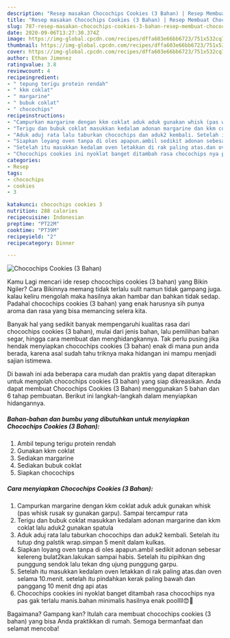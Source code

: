 ```yaml
---
description: "Resep masakan Chocochips Cookies (3 Bahan) | Resep Membuat Chocochips Cookies (3 Bahan) Yang Sempurna"
title: "Resep masakan Chocochips Cookies (3 Bahan) | Resep Membuat Chocochips Cookies (3 Bahan) Yang Sempurna"
slug: 787-resep-masakan-chocochips-cookies-3-bahan-resep-membuat-chocochips-cookies-3-bahan-yang-sempurna
date: 2020-09-06T13:27:30.374Z
image: https://img-global.cpcdn.com/recipes/dffa603e66bb6723/751x532cq70/chocochips-cookies-3-bahan-foto-resep-utama.jpg
thumbnail: https://img-global.cpcdn.com/recipes/dffa603e66bb6723/751x532cq70/chocochips-cookies-3-bahan-foto-resep-utama.jpg
cover: https://img-global.cpcdn.com/recipes/dffa603e66bb6723/751x532cq70/chocochips-cookies-3-bahan-foto-resep-utama.jpg
author: Ethan Jimenez
ratingvalue: 3.8
reviewcount: 4
recipeingredient:
- " tepung terigu protein rendah"
- " kkm coklat"
- " margarine"
- " bubuk coklat"
- " chocochips"
recipeinstructions:
- "Campurkan margarine dengan kkm coklat aduk aduk gunakan whisk (pas whisk rusak sy gunakan garpu). Sampai tercampur rata"
- "Terigu dan bubuk coklat masukkan kedalam adonan margarine dan kkm coklat lalu aduk2 gunakan spatula"
- "Aduk aduj rata lalu taburkan chocochips dan aduk2 kembali. Setelah itu tutup dng palstik wrap.simpan 5 menit dalam kulkas."
- "Siapkan loyang oven tanpa di oles apapun.ambil sedikit adonan sebesar kelereng bulat2kan.lakukan sampai habis. Setelah itu pipihkan dng punggung sendok lalu tekan dng ujung punggung garpu."
- "Setelah itu masukkan kedalam oven letakkan di rak paling atas.dan oven selama 10.menit. setelah itu pindahkan kerak paling bawah dan panggang 10 menit dng api atas"
- "Chocochips cookies ini nyoklat banget ditambah rasa chocochips nya pas gak terlalu manis.bahan minimalis hasilnya enak poollll😍💞"
categories:
- Resep
tags:
- chocochips
- cookies
- 3

katakunci: chocochips cookies 3 
nutrition: 288 calories
recipecuisine: Indonesian
preptime: "PT22M"
cooktime: "PT39M"
recipeyield: "2"
recipecategory: Dinner

---
```



![Chocochips Cookies (3 Bahan)](https://img-global.cpcdn.com/recipes/dffa603e66bb6723/751x532cq70/chocochips-cookies-3-bahan-foto-resep-utama.jpg)

Kamu Lagi mencari ide resep chocochips cookies (3 bahan) yang Bikin Ngiler? Cara Bikinnya memang tidak terlalu sulit namun tidak gampang juga. kalau keliru mengolah maka hasilnya akan hambar dan bahkan tidak sedap. Padahal chocochips cookies (3 bahan) yang enak harusnya sih punya aroma dan rasa yang bisa memancing selera kita.

Banyak hal yang sedikit banyak mempengaruhi kualitas rasa dari chocochips cookies (3 bahan), mulai dari jenis bahan, lalu pemilihan bahan segar, hingga cara membuat dan menghidangkannya. Tak perlu pusing jika hendak menyiapkan chocochips cookies (3 bahan) enak di mana pun anda berada, karena asal sudah tahu triknya maka hidangan ini mampu menjadi sajian istimewa.




Di bawah ini ada beberapa cara mudah dan praktis yang dapat diterapkan untuk mengolah chocochips cookies (3 bahan) yang siap dikreasikan. Anda dapat membuat Chocochips Cookies (3 Bahan) menggunakan 5 bahan dan 6 tahap pembuatan. Berikut ini langkah-langkah dalam menyiapkan hidangannya.

<!--inarticleads1-->

##### Bahan-bahan dan bumbu yang dibutuhkan untuk menyiapkan Chocochips Cookies (3 Bahan):

1. Ambil  tepung terigu protein rendah
1. Gunakan  kkm coklat
1. Sediakan  margarine
1. Sediakan  bubuk coklat
1. Siapkan  chocochips




<!--inarticleads2-->

##### Cara menyiapkan Chocochips Cookies (3 Bahan):

1. Campurkan margarine dengan kkm coklat aduk aduk gunakan whisk (pas whisk rusak sy gunakan garpu). Sampai tercampur rata
1. Terigu dan bubuk coklat masukkan kedalam adonan margarine dan kkm coklat lalu aduk2 gunakan spatula
1. Aduk aduj rata lalu taburkan chocochips dan aduk2 kembali. Setelah itu tutup dng palstik wrap.simpan 5 menit dalam kulkas.
1. Siapkan loyang oven tanpa di oles apapun.ambil sedikit adonan sebesar kelereng bulat2kan.lakukan sampai habis. Setelah itu pipihkan dng punggung sendok lalu tekan dng ujung punggung garpu.
1. Setelah itu masukkan kedalam oven letakkan di rak paling atas.dan oven selama 10.menit. setelah itu pindahkan kerak paling bawah dan panggang 10 menit dng api atas
1. Chocochips cookies ini nyoklat banget ditambah rasa chocochips nya pas gak terlalu manis.bahan minimalis hasilnya enak poollll😍💞




Bagaimana? Gampang kan? Itulah cara membuat chocochips cookies (3 bahan) yang bisa Anda praktikkan di rumah. Semoga bermanfaat dan selamat mencoba!

